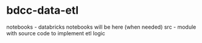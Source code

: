 # bdcc-data-etl
notebooks - databricks notebooks will be here (when needed)
src - module with source code to implement etl logic

